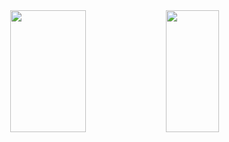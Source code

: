 <div align="center">  
  <img width="49%" height="195px" src="https://github-readme-stats.vercel.app/api?username=DjalmaFelipe02&show_icons=true&hide_border=true&bg_color=0d1117&theme=dark" / > 
  <img width="41%" height="195px" src="https://github-readme-stats.vercel.app/api/top-langs/?username=DjalmaFelipe02&layout=compact&hide_border=true&bg_color=0d1117&theme=dark" />
</div>
